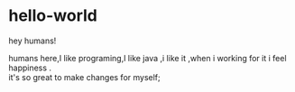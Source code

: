 # hello-world
hey humans!

humans here,I like programing,I like java ,i like it ,when i working for it i feel happiness .  
it's so great to make changes for myself;
